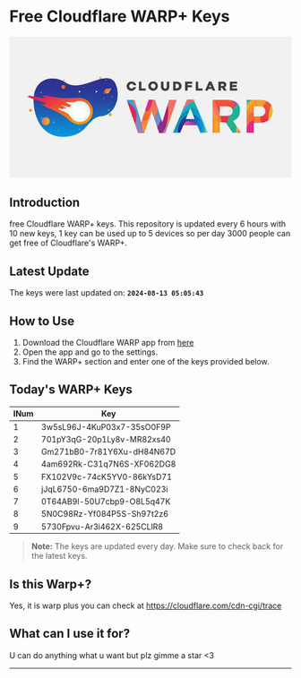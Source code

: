 
# Free Cloudflare WARP+ Keys

![Banner](asset/IMG_20240629_142710_129.jpg)

## Introduction

free Cloudflare WARP+ keys. This repository is updated every 6 hours with 10 new keys, 1 key can be used up to 5 devices so per day 3000 people can get free of Cloudflare's WARP+.

## Latest Update

The keys were last updated on: **`2024-08-13 05:05:43`**

## How to Use

1. Download the Cloudflare WARP app from [here](https://1.1.1.1/)
2. Open the app and go to the settings.
3. Find the WARP+ section and enter one of the keys provided below.

## Today's WARP+ Keys

| INum | Key |
|-------|-----|
| 1     | 3w5sL96J-4KuP03x7-35sO0F9P               |
| 2     | 701pY3qG-20p1Ly8v-MR82xs40               |
| 3     | Gm271bB0-7r81Y6Xu-dH84N67D               |
| 4     | 4am692Rk-C31q7N6S-XF062DG8               |
| 5     | FX102V9c-74cK5YV0-86kYsD71               |
| 6     | jJqL6750-6ma9D7Z1-8NyC023i               |
| 7     | 0T64AB9l-50U7cbp9-O8L5q47K               |
| 8     | 5N0C98Rz-Yf084P5S-Sh97t2z6               |
| 9     | 5730Fpvu-Ar3i462X-625CLlR8               |


> **Note:** The keys are updated every day. Make sure to check back for the latest keys.

## Is this Warp+?

Yes, it is warp plus you can check at https://cloudflare.com/cdn-cgi/trace

## What can I use it for?
U can do anything what u want but plz gimme a star <3

---
